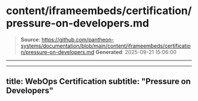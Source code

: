 # content/iframeembeds/certification/pressure-on-developers.md

> **Source**: https://github.com/pantheon-systems/documentation/blob/main/content/iframeembeds/certification/pressure-on-developers.md
> **Generated**: 2025-09-21 15:06:00

---

---
title: WebOps Certification
subtitle: "Pressure on Developers"
---

<Partial file="certification-guide/pressure-on-developers.md" />
